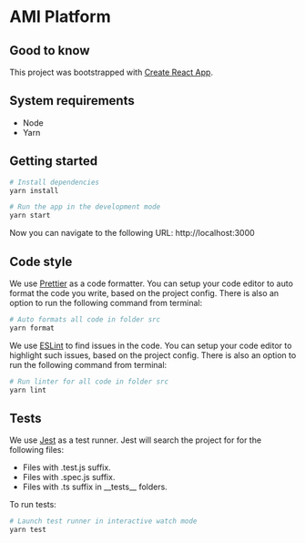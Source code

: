 # AMI Platform

## Good to know

This project was bootstrapped with [Create React App](https://github.com/facebook/create-react-app).

## System requirements

- Node
- Yarn

## Getting started

```bash
# Install dependencies
yarn install

# Run the app in the development mode
yarn start
```

Now you can navigate to the following URL: http://localhost:3000

## Code style

We use [Prettier](https://prettier.io/) as a code formatter. You can setup your code editor to auto format the code you write, based on the project config. There is also an option to run the following command from terminal:

```bash
# Auto formats all code in folder src
yarn format
```

We use [ESLint](https://eslint.org/) to find issues in the code. You can setup your code editor to highlight such issues, based on the project config. There is also an option to run the following command from terminal:

```bash
# Run linter for all code in folder src
yarn lint
```

## Tests

We use [Jest](https://jestjs.io/) as a test runner. Jest will search the project for for the following files:

- Files with .test.js suffix.
- Files with .spec.js suffix.
- Files with .ts suffix in \_\_tests\_\_ folders.

To run tests:

```bash
# Launch test runner in interactive watch mode
yarn test
```
